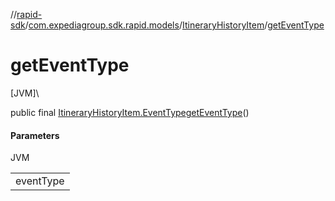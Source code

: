 //[rapid-sdk](../../../index.md)/[com.expediagroup.sdk.rapid.models](../index.md)/[ItineraryHistoryItem](index.md)/[getEventType](get-event-type.md)

# getEventType

[JVM]\

public final [ItineraryHistoryItem.EventType](-event-type/index.md)[getEventType](get-event-type.md)()

#### Parameters

JVM

| |
|---|
| eventType |
